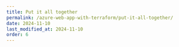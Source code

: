 ```yaml
---
title: Put it all together
permalink: /azure-web-app-with-terraform/put-it-all-together/
date: 2024-11-10
last_modified_at: 2024-11-10
order: 6
---
```

